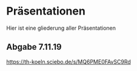 # Präsentationen 
Hier ist eine gliederung aller Präsentationen

## Abgabe 7.11.19
https://th-koeln.sciebo.de/s/MQ6PME0FAvSC9Rd
